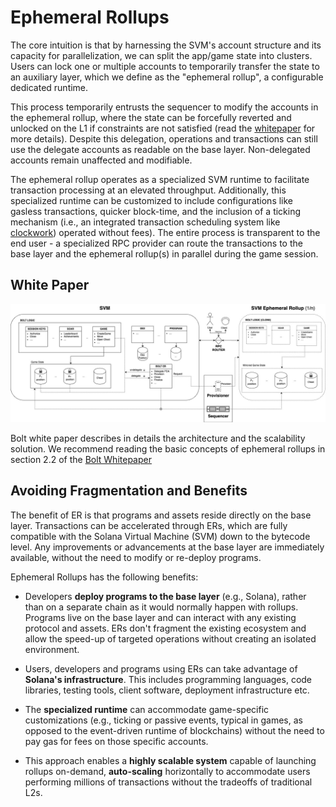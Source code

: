 # Ephemeral Rollups

The core intuition is that by harnessing the SVM's account structure and its capacity for parallelization, we can split the app/game state into clusters. Users can lock one or multiple accounts to temporarily transfer the state to an auxiliary layer,  which we define as the "ephemeral rollup", a configurable dedicated runtime. 

This process temporarily entrusts the sequencer to modify the accounts in the ephemeral rollup, where the state can be forcefully reverted and unlocked on the L1 if constraints are not satisfied (read the [whitepaper](https://arxiv.org/abs/2311.02650) for more details). Despite this delegation, operations and transactions can still use the delegate accounts as readable on the base layer. Non-delegated accounts remain unaffected and modifiable. 

The ephemeral rollup operates as a specialized SVM runtime to facilitate transaction processing at an elevated throughput. Additionally, this specialized runtime can be customized to include configurations like gasless transactions, quicker block-time, and the inclusion of a ticking mechanism (i.e., an integrated transaction scheduling system like [clockwork](https://github.com/clockwork-xyz/clockwork)) operated without fees). The entire process is transparent to the end user - a specialized RPC provider can route the transactions to the base layer and the ephemeral rollup(s) in parallel during the game session.

## White Paper

![Ephemeral Rollups](../images/bolt-arch.jpg)

Bolt white paper describes in details the architecture and the scalability solution. We recommend reading the basic concepts of ephemeral rollups in section 2.2 of the [Bolt Whitepaper](https://arxiv.org/abs/2311.02650)

## Avoiding Fragmentation and Benefits

The benefit of ER is that programs and assets reside directly on the base layer. Transactions can be accelerated through ERs, which are fully compatible with the Solana Virtual Machine (SVM) down to the bytecode level. Any improvements or advancements at the base layer are immediately available, without the need to modify or re-deploy programs. 

Ephemeral Rollups has the following benefits:

- Developers **deploy programs to the base layer** (e.g., Solana),  rather than on a separate chain as it would normally happen with rollups. Programs live on the base layer and can interact with any existing protocol and assets. ERs don't fragment the existing ecosystem and allow the speed-up of targeted operations without creating an isolated environment.

- Users, developers and programs using ERs can take advantage of **Solana's infrastructure**. This includes programming languages, code libraries, testing tools, client software, deployment infrastructure etc.
- The **specialized runtime** can accommodate game-specific customizations (e.g., ticking or passive events, typical in games, as opposed to the event-driven runtime of blockchains) without the need to pay gas for fees on those specific accounts. 
- This approach enables a **highly scalable system** capable of launching rollups on-demand, **auto-scaling** horizontally to accommodate users performing millions of transactions without the tradeoffs of traditional L2s.
